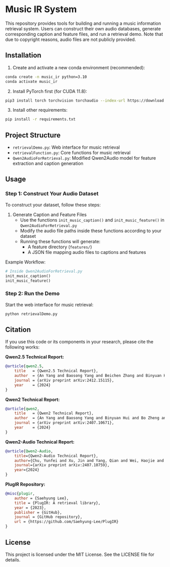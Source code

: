 # Music IR System

This repository provides tools for building and running a music information retrieval system. Users can construct their own audio databases, generate corresponding caption and feature files, and run a retrieval demo. Note that due to copyright reasons, audio files are not publicly provided.

## Installation

1. Create and activate a new conda environment (recommended):
```bash
conda create -n music_ir python=3.10
conda activate music_ir
```

2. Install PyTorch first (for CUDA 11.8):
```bash
pip3 install torch torchvision torchaudio --index-url https://download.pytorch.org/whl/cu118
```

3. Install other requirements:
```bash
pip install -r requirements.txt
```

## Project Structure

- `retrievalDemo.py`: Web interface for music retrieval
- `retrievalFunction.py`: Core functions for music retrieval
- `Qwen2AudioForRetrieval.py`: Modified Qwen2Audio model for feature extraction and caption generation

## Usage

### Step 1: Construct Your Audio Dataset

To construct your dataset, follow these steps:

1. Generate Caption and Feature Files
   - Use the functions `init_music_caption()` and `init_music_feature()` in `Qwen2AudioForRetrieval.py`
   - Modify the audio file paths inside these functions according to your dataset
   - Running these functions will generate:
     - A feature directory (`features/`)
     - A JSON file mapping audio files to captions and features

Example Workflow:
```python
# Inside Qwen2AudioForRetrieval.py
init_music_caption()
init_music_feature()
```

### Step 2: Run the Demo

Start the web interface for music retrieval:
```bash
python retrievalDemo.py
```

## Citation

If you use this code or its components in your research, please cite the following works:

**Qwen2.5 Technical Report:**
```bibtex
@article{qwen2.5,
    title   = {Qwen2.5 Technical Report}, 
    author  = {An Yang and Baosong Yang and Beichen Zhang and Binyuan Hui and Bo Zheng and Bowen Yu and Chengyuan Li and Dayiheng Liu and Fei Huang and Haoran Wei and Huan Lin and Jian Yang and Jianhong Tu and Jianwei Zhang and Jianxin Yang and Jiaxi Yang and Jingren Zhou and Junyang Lin and Kai Dang and Keming Lu and Keqin Bao and Kexin Yang and Le Yu and Mei Li and Mingfeng Xue and Pei Zhang and Qin Zhu and Rui Men and Runji Lin and Tianhao Li and Tingyu Xia and Xingzhang Ren and Xuancheng Ren and Yang Fan and Yang Su and Yichang Zhang and Yu Wan and Yuqiong Liu and Zeyu Cui and Zhenru Zhang and Zihan Qiu},
    journal = {arXiv preprint arXiv:2412.15115},
    year    = {2024}
}
```

**Qwen2 Technical Report:**
```bibtex
@article{qwen2,
    title   = {Qwen2 Technical Report}, 
    author  = {An Yang and Baosong Yang and Binyuan Hui and Bo Zheng and Bowen Yu and Chang Zhou and Chengpeng Li and Chengyuan Li and Dayiheng Liu and Fei Huang and Guanting Dong and Haoran Wei and Huan Lin and Jialong Tang and Jialin Wang and Jian Yang and Jianhong Tu and Jianwei Zhang and Jianxin Ma and Jin Xu and Jingren Zhou and Jinze Bai and Jinzheng He and Junyang Lin and Kai Dang and Keming Lu and Keqin Chen and Kexin Yang and Mei Li and Mingfeng Xue and Na Ni and Pei Zhang and Peng Wang and Ru Peng and Rui Men and Ruize Gao and Runji Lin and Shijie Wang and Shuai Bai and Sinan Tan and Tianhang Zhu and Tianhao Li and Tianyu Liu and Wenbin Ge and Xiaodong Deng and Xiaohuan Zhou and Xingzhang Ren and Xinyu Zhang and Xipin Wei and Xuancheng Ren and Yang Fan and Yang Yao and Yichang Zhang and Yu Wan and Yunfei Chu and Yuqiong Liu and Zeyu Cui and Zhenru Zhang and Zhihao Fan},
    journal = {arXiv preprint arXiv:2407.10671},
    year    = {2024}
}
```

**Qwen2-Audio Technical Report:**
```bibtex
@article{Qwen2-Audio,
    title={Qwen2-Audio Technical Report},
    author={Chu, Yunfei and Xu, Jin and Yang, Qian and Wei, Haojie and Wei, Xipin and Guo,  Zhifang and Leng, Yichong and Lv, Yuanjun and He, Jinzheng and Lin, Junyang and Zhou, Chang and Zhou, Jingren},
    journal={arXiv preprint arXiv:2407.10759},
    year={2024}
}
```

**PlugIR Repository:**
```bibtex
@misc{plugir,
    author = {Saehyung Lee},
    title = {PlugIR: A retrieval library},
    year = {2023},
    publisher = {GitHub},
    journal = {GitHub repository},
    url = {https://github.com/Saehyung-Lee/PlugIR}
}
```

## License

This project is licensed under the MIT License. See the LICENSE file for details.